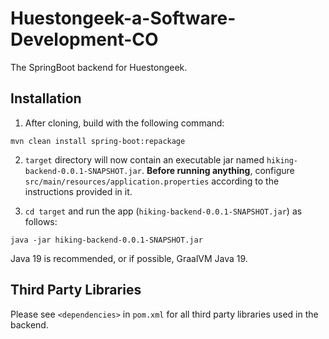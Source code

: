 # Huestongeek-a-Software-Development-CO

The SpringBoot backend for Huestongeek.

## Installation

1. After cloning, build with the following command:

```
mvn clean install spring-boot:repackage
```

2. `target` directory will now contain an executable jar named `hiking-backend-0.0.1-SNAPSHOT.jar`. **Before running anything**, configure `src/main/resources/application.properties` according to the instructions provided in it.

3. `cd target` and run the app (`hiking-backend-0.0.1-SNAPSHOT.jar`) as follows:

```
java -jar hiking-backend-0.0.1-SNAPSHOT.jar
```

Java 19 is recommended, or if possible, GraalVM Java 19.

## Third Party Libraries

Please see `<dependencies>` in `pom.xml` for all third party libraries used in the backend.
